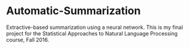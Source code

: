 # Automatic-Summarization
Extractive-based summarization using a neural network. This is my final project for the Statistical Approaches to Natural Language Processing course, Fall 2016.
